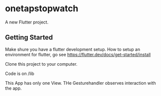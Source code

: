 # onetapstopwatch

A new Flutter project.

## Getting Started

Make shure you have a flutter development setup.
How to setup an environment for flutter, go see https://flutter.dev/docs/get-started/install

Clone this project to your computer.


Code is on /lib

This App has only one View. THe Gesturehandler observes interaction with the app.
